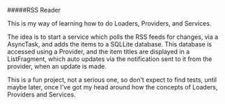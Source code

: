 #####RSS Reader

This is my way of learning how to do Loaders, Providers, and Services.

The idea is to start a service which polls the RSS feeds for changes, via a 
AsyncTask, and adds the items to a SQLLite database.  This database is accessed 
using a Provider, and the item titles are displayed in a ListFragment, which 
auto updates via the notification sent to it from the provider, when an update 
is made.

This is a fun project, not a serious one, so don't expect to find tests, until 
maybe later, once I've got my head around how the concepts of Loaders, Providers 
and Services.

